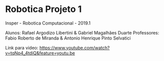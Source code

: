 # Robotica Projeto 1
Insper - Robotica Computacional - 2019.1

Alunos: Rafael Argodizo Libertini & Gabriel Magalhães Duarte
Professores: Fabio Roberto de Miranda & Antonio Henrique Pinto Selvatici

Link para video:
https://www.youtube.com/watch?v=tqNp4_4tdiQ&feature=youtu.be
